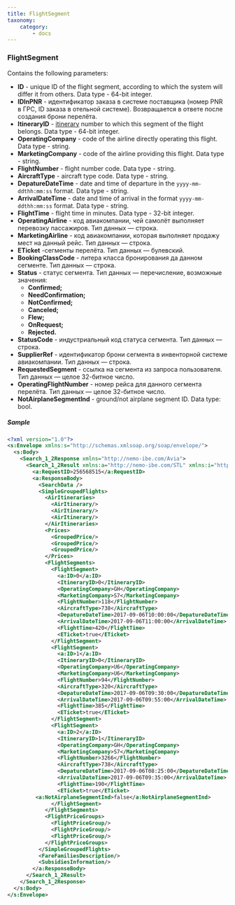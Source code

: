 ```yaml
---
title: FlightSegment
taxonomy:
    category:
        - docs
---
```


### FlightSegment

Contains the following parameters:

-   **ID** - unique ID of the flight segment, according to which the system will differ it from others. Data type - 64-bit integer.
-   **IDInPNR** -  идентификатор заказа в системе поставщика (номер PNR в ГРС, ID заказа в отельной системе). Возвращается в ответе после создания брони перелёта.
-   **ItineraryID** - [itinerary](/avia/grouping/airitinerary) number to which this segment of the flight belongs. Data type - 64-bit integer.
-   **OperatingCompany** - code of the airline directly operating this flight. Data type - string.
-   **MarketingCompany** - code of the airline providing this flight. Data type - string.
-   **FlightNumber** - flight number code. Data type - string.
-   **AircraftType** - aircraft type code. Data type - string.
-   **DepatureDateTime** - date and time of departure in the <code>yyyy-mm-ddthh:mm:ss</code> format. Data type - string.
-   **ArrivalDateTime** - date and time of arrival in the format <code>yyyy-mm-ddthh:mm:ss</code> format. Data type - string.
-   **FlightTime** - flight time in minutes. Data type - 32-bit integer.
-   **OperatingAirline** - код авиакомпании, чей самолёт выполняет перевозку пассажиров. Тип данных — строка.
-   **MarketingAirline** - код авиакомпании, которая выполняет продажу мест на данный рейс. Тип данных — строка.
-   **ETicket** -сегменты перелёта. Тип данных — булевский.
-   **BookingClassCode** - литера класса бронирования да данном сегменте. Тип данных — строка.
-   **Status** -  статус сегмента. Тип данных — перечисление, возможные значения:
	* **Confirmed;** 
	* **NeedConfirmation;**
	* **NotConfirmed;**
	* **Canceled;**
	* **Flew;**
	* **OnRequest;**
	* **Rejected.**
-   **StatusCode** - индустриальный код статуса сегмента. Тип данных — строка.
-   **SupplierRef** - идентификатор брони сегмента в инвенторной системе авиакомпании. Тип данных — строка.
-   **RequestedSegment** - ссылка на сегмента из запроса пользователя. Тип данных — целое 32-битное число.
-   **OperatingFlightNumber** - номер рейса для данного сегмента перелёта. Тип данных — целое 32-битное число.
-   **NotAirplaneSegmentInd** - ground/not airplane segment ID. Data type: bool.

##### Sample

```xml
<?xml version="1.0"?>
<s:Envelope xmlns:s="http://schemas.xmlsoap.org/soap/envelope/">
  <s:Body>
    <Search_1_2Response xmlns="http://nemo-ibe.com/Avia">
      <Search_1_2Result xmlns:a="http://nemo-ibe.com/STL" xmlns:i="http://www.w3.org/2001/XMLSchema-instance">
        <a:RequestID>256568515</a:RequestID>
        <a:ResponseBody>
          <SearchData />
          <SimpleGroupedFlights>
            <AirItineraries>
              <AirItinerary/>
              <AirItinerary/>
              <AirItinerary/>
            </AirItineraries>
            <Prices>
              <GroupedPrice/>
              <GroupedPrice/>
              <GroupedPrice/>
            </Prices>
            <FlightSegments>
              <FlightSegment>
                <a:ID>0</a:ID>
                <ItineraryID>0</ItineraryID>
                <OperatingCompany>GH</OperatingCompany>
                <MarketingCompany>S7</MarketingCompany>
                <FlightNumber>118</FlightNumber>
                <AircraftType>738</AircraftType>
                <DepatureDateTime>2017-09-06T10:00:00</DepatureDateTime>
                <ArrivalDateTime>2017-09-06T11:00:00</ArrivalDateTime>
                <FlightTime>420</FlightTime>
                <ETicket>true</ETicket>
              </FlightSegment>
              <FlightSegment>
                <a:ID>1</a:ID>
                <ItineraryID>0</ItineraryID>
                <OperatingCompany>U6</OperatingCompany>
                <MarketingCompany>U6</MarketingCompany>
                <FlightNumber>94</FlightNumber>
                <AircraftType>320</AircraftType>
                <DepatureDateTime>2017-09-06T09:30:00</DepatureDateTime>
                <ArrivalDateTime>2017-09-06T09:55:00</ArrivalDateTime>
                <FlightTime>385</FlightTime>
                <ETicket>true</ETicket>
              </FlightSegment>
              <FlightSegment>
                <a:ID>2</a:ID>
                <ItineraryID>1</ItineraryID>
                <OperatingCompany>GH</OperatingCompany>
                <MarketingCompany>S7</MarketingCompany>
                <FlightNumber>3266</FlightNumber>
                <AircraftType>738</AircraftType>
                <DepatureDateTime>2017-09-06T08:25:00</DepatureDateTime>
                <ArrivalDateTime>2017-09-06T09:35:00</ArrivalDateTime>
                <FlightTime>190</FlightTime>
                <ETicket>true</ETicket>
		 <a:NotAirplaneSegmentInd>false</a:NotAirplaneSegmentInd>
              </FlightSegment>
            </FlightSegments>
            <FlightPriceGroups>
              <FlightPriceGroup/>
              <FlightPriceGroup/>
              <FlightPriceGroup/>
            </FlightPriceGroups>
          </SimpleGroupedFlights>
          <FareFamiliesDescription/>
          <SubsidiesInformation/>
        </a:ResponseBody>
      </Search_1_2Result>
    </Search_1_2Response>
  </s:Body>
</s:Envelope>
```
